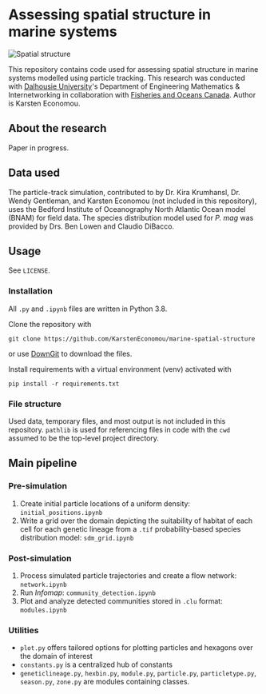 
# Assessing spatial structure in marine systems

![Spatial structure](https://karsteneconomou.com/projects/marine-spatial-structure/clusters.png)

This repository contains code used for assessing spatial structure in marine systems modelled using particle tracking. This research was conducted with [Dalhousie University](https://www.dal.ca)'s Department of Engineering Mathematics & Internetworking in collaboration with [Fisheries and Oceans Canada](https://www.dfo-mpo.gc.ca). Author is Karsten Economou.

## About the research

Paper in progress.

## Data used

The particle-track simulation, contributed to by Dr. Kira Krumhansl, Dr. Wendy Gentleman, and Karsten Economou (not included in this repository), uses the Bedford Institute of Oceanography North Atlantic Ocean model (BNAM) for field data. The species distribution model used for *P. mag* was provided by Drs. Ben Lowen and Claudio DiBacco.

## Usage

See `LICENSE`.

### Installation

All `.py` and `.ipynb` files are written in Python 3.8.

Clone the repository with

```shell
git clone https://github.com/KarstenEconomou/marine-spatial-structure
```

or use [DownGit](https://minhaskamal.github.io/DownGit/#/home?url=https://github.com/KarstenEconomou/marine-spatial-structure) to download the files.

Install requirements with a virtual environment (venv) activated with

```shell
pip install -r requirements.txt
```

### File structure

Used data, temporary files, and most output is not included in this repository. `pathlib` is used for referencing files in code with the `cwd` assumed to be the top-level project directory.

## Main pipeline

### Pre-simulation

1. Create initial particle locations of a uniform density: `initial_positions.ipynb`
2. Write a grid over the domain depicting the suitability of habitat of each cell for each genetic lineage from a `.tif` probability-based species distribution model: `sdm_grid.ipynb`

### Post-simulation

1. Process simulated particle trajectories and create a flow network: `network.ipynb`
2. Run *Infomap*: `community_detection.ipynb`
3. Plot and analyze detected communities stored in `.clu` format: `modules.ipynb`

### Utilities

* `plot.py` offers tailored options for plotting particles and hexagons over the domain of interest
* `constants.py` is a centralized hub of constants
* `geneticlineage.py`, `hexbin.py`, `module.py`, `particle.py`, `particletype.py`, `season.py`, `zone.py` are modules containing classes.
